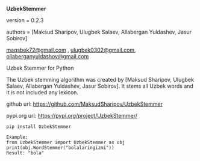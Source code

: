 **UzbekStemmer**

version = 0.2.3

authors = [Maksud Sharipov, Ulugbek Salaev, Allabergan Yuldashev, Jasur Sobirov]

maqsbek72@gmail.com ,
ulugbek0302@gmail.com,
 ollaberganyuldashov@gmail.com


Uzbek Stemmer for Python

The Uzbek stemming algorithm was created by [Maksud Sharipov, Ulugbek Salaev, Allabergan Yuldashev, Jasur Sobirov]. It stems all Uzbek words and it is not included any lexicon.

github url: https://github.com/MaksudSharipov/UzbekStemmer

pypi.org url: https://pypi.org/project/UzbekStemmer/

<code>pip install UzbekStemmer</code>
```
Example:
from UzbekStemmer import UzbekStemmer as obj
print(obj.WordStemmer("bolalaringizmi"))
Result: "bola"
```